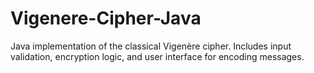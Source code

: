 # Vigenere-Cipher-Java
Java implementation of the classical Vigenère cipher. Includes input validation, encryption logic, and user interface for encoding messages.
